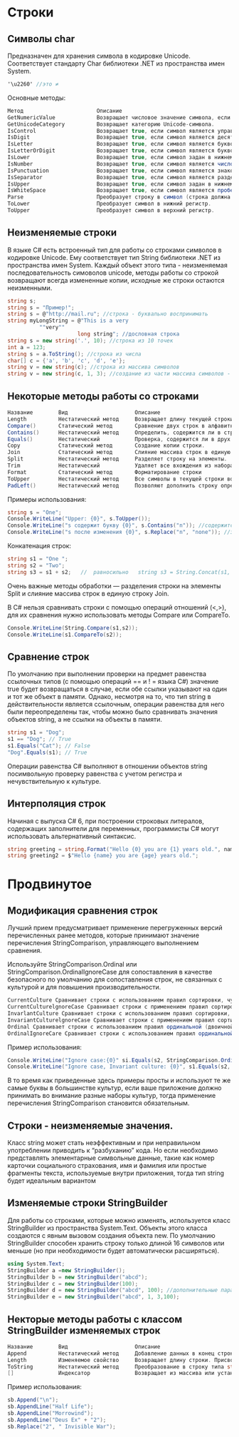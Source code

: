 # Строки

## Символы char
Предназначен для хранения символа в кодировке Unicode. Соответствует стандарту Char библиотеки .NET из пространства имен System. 
```csharp
'\u2260' //это ≠
```

Основные методы:
```csharp
Метод                       Описание
GetNumericValue             Возвращает числовое значение символа, если он является цифрой, и -1 в противном случае.
GetUnicodeCategory          Возвращает категорию Unicode-символа.
IsControl                   Возвращает true, если символ является управляющим.
IsDigit                     Возвращает true, если символ является десятичной цифрой.
IsLetter                    Возвращает true, если символ является буквой.
IsLetterOrDigit             Возвращает true, если символ является буквой или десятичной цифрой.
IsLower                     Возвращает true, если символ задан в нижнем регистре.
IsNumber                    Возвращает true, если символ является числом (десятичным или шестнадцатеричным).
IsPunctuation               Возвращает true, если символ является знаком препинания.
IsSeparator                 Возвращает true, если символ является разделителем.
IsUpper                     Возвращает true, если символ задан в нижнем регистре.
IsWhiteSpace                Возвращает true, если символ является пробельным (пробел, перевод строки, возврат каретки).
Parse                       Преобразует строку в символ (строка должна состоять из одного символа).
ToLower                     Преобразует символ в нижний регистр.
ToUpper                     Преобразует символ в верхний регистр.
```

## Неизменяемые строки
В языке C# есть встроенный тип для работы со строками символов в кодировке Unicode. Ему соответствует тип String библиотеки .NET из пространства имен System. Каждый объект этого типа - неизменяемая последовательность симоволов unicode, методы работы со строкой возвращают всегда измененные копии, исходные же строки остаются неизменными.
```csharp
string s;
string s = "Пример!";
string s = @"http://mail.ru"; //строка - буквально воспринимать
string myLongString = @"This is a very
          ""very""
                      long string"; //дословная строка
string s = new string('.', 10); //строка из 10 точек
int a = 123;
string s = a.ToString(); //строка из числа
char[] c = {'a', 'b', 'c', 'd', 'e'};
string v = new string(c); //строка из массива символов
string v = new string(c, 1, 3); //создание из части массива символов - "bcd"
```

## Некоторые методы работы со строками
```csharp
Название        Вид                     Описание
Length          Нестатический метод     Возвращает длину текущей строки
Compare()       Статический метод       Сравнение двух строк в алфавитном порядке. 
Contains()      Нестатический метод     Определить, содержится ли в строке указанная
Equals()        Нестатический           Проверка, содержится ли в друх значениях одинаковые значения
Copy            Статический метод       Создание копии строки.
Join            Статический метод       Слияние массива строк в единую строку. 
Split           Нестатический метод     Разделяет строку на элементы.
Trim            Нестатический           Удаляет все вхождения из набора указанных символов с начала и конца строки
Format          Статический метод       Форматирование строки
ToUpper         Нестатический метод     Все символы в текущей строки возвращает в верхнем регистре
PadLeft()       Нестатический метод     Позволяют дополнить строку определенными символами
```
Примеры использования:
```csharp
string s = "One";
Console.WriteLine("Upper: {0}", s.ToUpper());
Console.WriteLine("s содержит букву {0}", s.Contains("n")); //содержится ли строка в строке
Console.WriteLine("s после изменения {0}", s.Replace("n", "none")); //замена подстроки в строке
```
Конкатенация строк:
```csharp
string s1 = "One ";
string s2 = "Two";
string s3 = s1 + s2;   //  равносильно   string s3 = String.Concat(s1, s2);
```

Очень важные методы обработки — разделения строки на элементы Split и слияние массива строк в единую строку Join. 

В C# нельзя сравнивать строки с помощью операций отношений (<,>), для их сравнения нужно использовать методы Compare или CompareTo.
```csharp
Console.WriteLine(String.Compare(s1,s2));
Console.WriteLine(s1.CompareTo(s2));
```

## Сравнение строк
По умолчанию при выполнении проверки на предмет равенства ссылочных типов (с помощью операций == и ! = языка С#) значение true будет возвращаться в случае, если обе ссылки указывают на один и тот же объект в памяти. Однако, несмотря на то, что тип string в действительности является ссылочным, операции равенства для него были переопределены так, чтобы можно было сравнивать значения объектов string, а не ссылки на объекты в памяти.

```csharp
string s1 = "Dog";
s1 == "Dog"; // True
s1.Equals("Cat"); // False
"Dog".Equals(s1); // True
```
Операции равенства C# выполняют в отношении объектов string посимвольную проверку равенства с учетом регистра и нечувствительную к культуре.

## Интерполяция строк
Начиная с выпуска C# 6, при построении строковых литералов, содержащих заполнители для переменных, программисты C# могут использовать альтернативный синтаксис.
```csharp
string greeting = string.Format("Hello {0} you are {1} years old.", name, age);
string greeting2 = $"Hello {name} you are {age} years old.";
```




# Продвинутое

## Модификация сравнения строк
Лучший прием предусматривает применение перегруженных версий перечисленных ранее методов, которые принимают значение перечисления StringComparison, управляющего выполнением сравнения.

Используйте StringComparison.Ordinal или StringComparison.OrdinalIgnoreCase для сопоставления в качестве безопасного по умолчанию для сопоставления строк, не связанных с культурой и для повышения производительности.
```csharp
CurrentCulture Сравнивает строки с использованием правил сортировки, чувствительной к культуре
CurrentCulturelgnoreCase Сравнивает строки с применением правил сортировки, чувствительной к культуре, и текущей культуры, игнорируя регистр символов сравниваемых строк
InvarlantCulture Сравнивает строки с использованием правил сортировки, чувствительной к культуре, и инвариантной культуры
InvariantCulturelgnoreCase Сравнивает строки с применением правил сортировки, чувствительной к культуре, и инвариантной культуры, игнорируя регистр символов сравниваемых строк
Ordinal Сравнивает строки с использованием правил ординальной (двоичной)сортировки
OrdinalIgnoreCare Сравнивает строки с использованием правил ординальной (двоичной) сортировки, игнорируя регистр символов сравниваемых строк.
```
Пример использования:
```csharp
Console.WriteLine("Ignore case:{0}" si.Equals(s2, StringComparison.OrdinallgnoreCase);
Console.WriteLine("Ignore case, Invariant culture: {0}", s1.Equals(s2, StringComparsion.InvariantCultureIngoreCase));
```
В то время как приведенные здесь примеры просты и используют те же самые буквы в большинстве культур, если ваше приложение должно принимать во внимание разные наборы культур, тогда применение перечисления StringComparison становится обязательным.

## Строки - неизменяемые значения.

Класс string может стать неэффективным и при неправильном употреблении приводить к “разбуханию” кода. Но если необходимо представлять элементарные символьные данные, такие как номер карточки социального страхования, имя и фамилия или простые фрагменты текста, используемые внутри приложения, тогда тип string будет идеальным вариантом

## Изменяемые строки StringBuilder
Для работы со строками, которые можно изменять, используется класс StringBuilder из пространства System.Text. Объекты этого класса создаются с явным вызовом создания объекта new. По умолчанию StringBuilder способен хранить строку только длиной 16 cимволов или меньше (но при необходимости будет автоматически расширяться). 

```csharp
using System.Text;
StringBuilder a =new StringBuilder();
StringBuilder b = new StringBuilder("abcd"); 
StringBuilder с = new StringBuilder(100);
StringBuilder d = new StringBuilder("abcd", 100); //дополнительные параметры конструктора - начальное значение длины строки
StringBuilder e = new StringBuilder("abcd", 1, 3,100);
```
## Некторые методы работы с классом StringBuilder изменяемых строк
```csharp
Название        Вид                     Описание
Append          Нестатический метод     Добавление данных в конец строки. Разные варианты метода позволяют добавлять в строку величины любых встроенных типов.
Length          Изменяемое свойство     Возвращает длину строки. Присвоение ему значения 0 сбрасывает содержимое и очищает строку.
ToString        Нестатический метод     Преобразование в строку типа string.
[]              Индексатор              Возвращает из массива или устанавливает в массиве символ с заданным индексом. 
```
Пример использования:
```csharp
sb.Append("\n");
sb.AppendLine("Half Life");
sb.AppendLine("Morrowind");
sb.AppendLine("Deus Ex" + "2");
sb.Replace("2", " Invisible War");
```